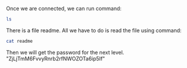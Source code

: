 Once we are connected, we can run command:

```bash
ls
```

There is a file readme. All we have to do is read the file using command:

```bash
cat readme
```

Then we will get the password for the next level.
"ZjLjTmM6FvvyRnrb2rfNWOZOTa6ip5If"
